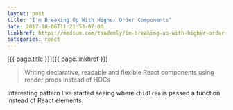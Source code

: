 ```yaml
---
layout: post
title: "I'm Breaking Up With Higher Order Components"
date: 2017-10-06T11:21:53-07:00
linkhref: https://medium.com/tandemly/im-breaking-up-with-higher-order-components-44b0df2db052
categories: react
---
```



[{{ page.title }}]({{ page.linkhref }})

> Writing declarative, readable and flexible React components using render props instead of HOCs

Interesting pattern I've started seeing where `chidlren` is passed a function instead of React elements.

